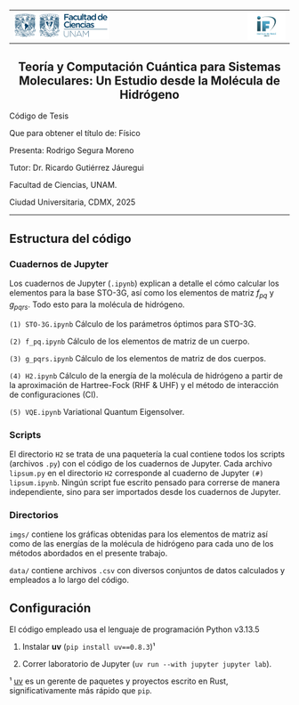 <table>
    <tr>
        <td><img src="imgs/Logo_FC.jpg" alt="Left" style="float: center; width: 70%"/></td>
        <td><img src="imgs/Logo_IF.jpg" alt="Left" style="float: right; width: 30%"/></td>
    </tr>
</table>

<h2 style="text-align: center;"><b>Teoría y Computación Cuántica para Sistemas Moleculares: Un Estudio desde la Molécula de Hidrógeno</b></h2>

Código de Tesis

Que para obtener el título de: Físico

Presenta: Rodrigo Segura Moreno

Tutor: Dr. Ricardo Gutiérrez Jáuregui

Facultad de Ciencias, UNAM.

Ciudad Universitaria, CDMX, 2025

---

## Estructura del código

### Cuadernos de Jupyter

Los cuadernos de Jupyter (`.ipynb`) explican a detalle el cómo calcular los elementos para la base STO-3G, así como los elementos de matriz $f_{pq}$ y $g_{pqrs}$. Todo esto para la molécula de hidrógeno.

`(1) STO-3G.ipynb` Cálculo de los parámetros óptimos para STO-3G.

`(2) f_pq.ipynb` Cálculo de los elementos de matriz de un cuerpo.

`(3) g_pqrs.ipynb` Cálculo de los elementos de matriz de dos cuerpos.

`(4) H2.ipynb` Cálculo de la energía de la molécula de hidrógeno a partir de la aproximación de Hartree-Fock (RHF & UHF) y el método de interacción de configuraciones (CI).

`(5) VQE.ipynb` Variational Quantum Eigensolver.

### Scripts

El directorio `H2` se trata de una paquetería la cual contiene todos los scripts (archivos `.py`) con el código de los cuadernos de Jupyter. Cada archivo `lipsum.py` en el directorio `H2` corresponde al cuaderno de Jupyter `(#) lipsum.ipynb`. Ningún script fue escrito pensado para correrse de manera independiente, sino para ser importados desde los cuadernos de Jupyter.

### Directorios

`imgs/` contiene los gráficas obtenidas para los elementos de matriz así como de las energías de la molécula de hidrógeno para cada uno de los métodos abordados en el presente trabajo.

`data/` contiene archivos `.csv` con diversos conjuntos de datos calculados y empleados a lo largo del código.

## Configuración

El código empleado usa el lenguaje de programación Python v3.13.5

1. Instalar **uv** (`pip install uv==0.8.3`)¹

2. Correr laboratorio de Jupyter (`uv run --with jupyter jupyter lab`).

¹ [uv](https://docs.astral.sh/uv/) es un gerente de paquetes y proyectos escrito en Rust, significativamente más rápido que `pip`.